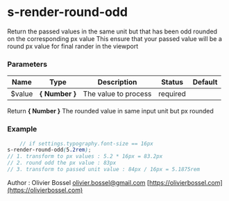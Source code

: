 # s-render-round-odd

Return the passed values in the same unit but that has been odd rounded on the corresponding px value
This ensure that your passed value will be a round px value for final rander in the viewport



### Parameters
Name  |  Type  |  Description  |  Status  |  Default
------------  |  ------------  |  ------------  |  ------------  |  ------------
$value  |  **{ Number }**  |  The value to process  |  required  |

Return **{ Number }** The rounded value in same input unit but px rounded

### Example
```scss
	// if settings.typography.font-size == 16px
s-render-round-odd(5.2rem);
// 1. transform to px values : 5.2 * 16px = 83.2px
// 2. round odd the px value : 83px
// 3. transform to passed unit value : 84px / 16px = 5.1875rem
```
Author : Olivier Bossel [olivier.bossel@gmail.com](mailto:olivier.bossel@gmail.com) [https://olivierbossel.com](https://olivierbossel.com)
